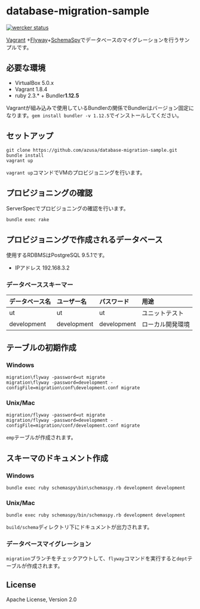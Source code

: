 # database-migration-sample

[![wercker status](https://app.wercker.com/status/80f25e6e7d0a999b70bea9241ebafe6e/s/master "wercker status")](https://app.wercker.com/project/bykey/80f25e6e7d0a999b70bea9241ebafe6e)

[Vagrant](https://www.vagrantup.com/) +[Flyway](https://flywaydb.org/)+[SchemaSpy](http://schemaspy.sourceforge.net/)でデータベースのマイグレーションを行うサンプルです。

## 必要な環境
* VirtualBox 5.0.x
* Vagrant 1.8.4
* ruby 2.3.* + Bundler**1.12.5**

Vagrantが組み込みで使用しているBundlerの関係でBundlerはバージョン固定になります。`gem install bundler -v 1.12.5`でインストールしてください。

## セットアップ
```
git clone https://github.com/azusa/database-migration-sample.git
bundle install
vagrant up
```

`vagrant up`コマンドでVMのプロビジョニングを行います。

## プロビジョニングの確認

ServerSpecでプロビジョニングの確認を行います。

```
bundle exec rake
```

## プロビジョニングで作成されるデータベース

使用するRDBMSはPostgreSQL 9.5.1です。

* IPアドレス 192.168.3.2

### データベーススキーマー

| データベース名 | ユーザー名 | パスワード | 用途           |
|:---------------|:-----------|:-----------|:---------------|
| ut             |ut          |ut          |ユニットテスト  |
| development    |development |development |ローカル開発環境|

## テーブルの初期作成
### Windows
```
migration\flyway -password=ut migrate
migration\flyway -password=development -configFile=migration\conf\development.conf migrate
```
### Unix/Mac
```
migration/flyway -password=ut migrate
migration/flyway -password=development -configFile=migration/conf/development.conf migrate
```

`emp`テーブルが作成されます。

## スキーマのドキュメント作成
### Windows
```
bundle exec ruby schemaspy\bin\schemaspy.rb development development
```

### Unix/Mac
```
bundle exec ruby schemaspy/bin/schemaspy.rb development development
```

`build/schema`ディレクトリ下にドキュメントが出力されます。

### データベースマイグレーション

`migration`ブランチをチェックアウトして、`flyway`コマンドを実行すると`dept`テーブルが作成されます。

## License

Apache License, Version 2.0

